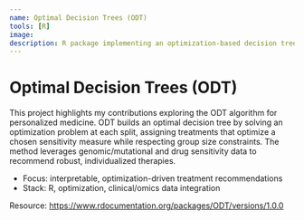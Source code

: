 ```yaml
---
name: Optimal Decision Trees (ODT)
tools: [R]
image:
description: R package implementing an optimization-based decision tree for personalized treatment recommendations.
---
```

# Optimal Decision Trees (ODT)

This project highlights my contributions exploring the ODT algorithm for personalized medicine. ODT builds an optimal decision tree by solving an optimization problem at each split, assigning treatments that optimize a chosen sensitivity measure while respecting group size constraints. The method leverages genomic/mutational and drug sensitivity data to recommend robust, individualized therapies.

- Focus: interpretable, optimization-driven treatment recommendations
- Stack: R, optimization, clinical/omics data integration

Resource: https://www.rdocumentation.org/packages/ODT/versions/1.0.0
